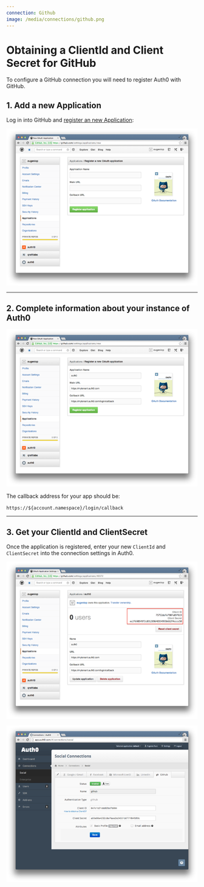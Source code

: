 ```yaml
---
connection: Github
image: /media/connections/github.png
---
```


# Obtaining a ClientId and Client Secret for GitHub

To configure a GitHub connection you will need to register Auth0 with GitHub.

## 1. Add a new Application
Log in into GitHub and [register an new Application](https://github.com/settings/applications/new):

![](/media/articles/connections/social/github/github-addapp-1.png)

---

## 2. Complete information about your instance of Auth0

![](/media/articles/connections/social/github/github-addapp-2.png)

The callback address for your app should be:

	https://${account.namespace}/login/callback

---

## 3. Get your ClientId and ClientSecret

Once the application is registered, enter your new `ClientId` and `ClientSecret` into the connection settings in Auth0.

![](/media/articles/connections/social/github/github-addapp-3.png)

![](/media/articles/connections/social/github/github-addapp-4.png)
